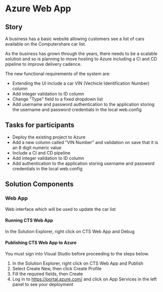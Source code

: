 # Azure Web App

## Story

A business has a basic website allowing customers see a list of cars available on the Computershare car list.

As the business has grown through the years, there needs to be a scalable solution and so is planning to move hosting to Azure including a CI and CD pipeline to improve delivery cadence.

The new functional requirements of the system are:

- Extending the UI include a car VIN (Vechicle Identification Number) column
- Add integer validation to ID column 
- Change "Type" field to a fixed dropdown list 
- Add username and password authentication to the application storing the username and password credentials in the local web.config

## Tasks for participants

- Deploy the existing project to Azure 
- Add a new column called "VIN  Number" and validation on save that it is an 8 digit numeric value
- Include a CI and CD pipeline
- Add integer validation to ID column 
- Add authentication to the application storing username and password credentials in the local web.config

## Solution Components

### Web App

Web interface which will be used to update the car list

#### Running CTS Web App

In the Solution Explorer, right click on CTS Web App and Debug

#### Publishing CTS Web App to Azure

You must sign into Visual Studio before proceeding to the steps below.

1. In the Solution Explorer, right click on CTS Web App and Publish
2. Select Create New, then click Create Profile
3. Fill the required fields, then Create
4. Log in to https://portal.azure.com/ and click on App Services in the left panel to see your deployment
